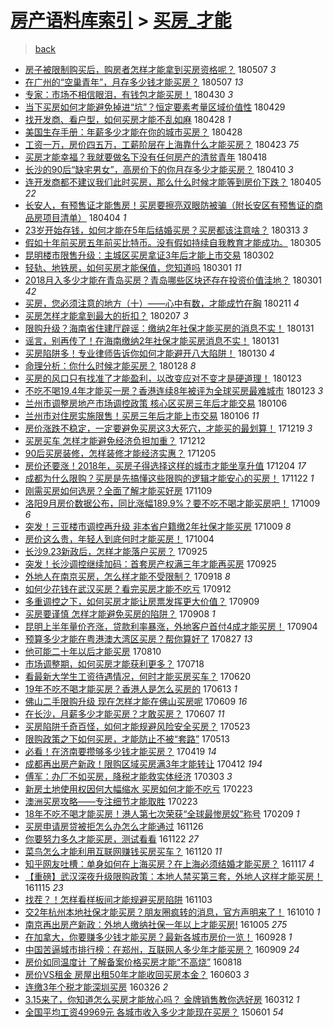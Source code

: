 [房产语料库索引](../../README.md)  > [买房_才能](买房_才能.md)
====
> [back](../README.md)

- [房子被限制购买后，购房者怎样才能拿到买房资格呢？](http://jkwz.applinzi.com/ittc/7100445653610267665.html#%E6%88%BF%E5%AD%90%E8%A2%AB%E9%99%90%E5%88%B6%E8%B4%AD%E4%B9%B0%E5%90%8E%EF%BC%8C%E8%B4%AD%E6%88%BF%E8%80%85%E6%80%8E%E6%A0%B7%E6%89%8D%E8%83%BD%E6%8B%BF%E5%88%B0%E4%B9%B0%E6%88%BF%E8%B5%84%E6%A0%BC%E5%91%A2%EF%BC%9F) 180507 *3* 
- [在广州的“空巢青年”，月存多少钱才能买房？](http://jkwz.applinzi.com/ittc/7100384969442722822.html#%E5%9C%A8%E5%B9%BF%E5%B7%9E%E7%9A%84%E2%80%9C%E7%A9%BA%E5%B7%A2%E9%9D%92%E5%B9%B4%E2%80%9D%EF%BC%8C%E6%9C%88%E5%AD%98%E5%A4%9A%E5%B0%91%E9%92%B1%E6%89%8D%E8%83%BD%E4%B9%B0%E6%88%BF%EF%BC%9F) 180507 *13* 
- [专家：市场不相信眼泪，有钱包才能买房！](http://jkwz.applinzi.com/ittc/7097748913010508810.html#%E4%B8%93%E5%AE%B6%EF%BC%9A%E5%B8%82%E5%9C%BA%E4%B8%8D%E7%9B%B8%E4%BF%A1%E7%9C%BC%E6%B3%AA%EF%BC%8C%E6%9C%89%E9%92%B1%E5%8C%85%E6%89%8D%E8%83%BD%E4%B9%B0%E6%88%BF%EF%BC%81) 180430 *3* 
- [当下买房如何才能避免掉进“坑”？恒定要素考量区域价值性](http://jkwz.applinzi.com/ittc/7097324320433112075.html#%E5%BD%93%E4%B8%8B%E4%B9%B0%E6%88%BF%E5%A6%82%E4%BD%95%E6%89%8D%E8%83%BD%E9%81%BF%E5%85%8D%E6%8E%89%E8%BF%9B%E2%80%9C%E5%9D%91%E2%80%9D%EF%BC%9F%E6%81%92%E5%AE%9A%E8%A6%81%E7%B4%A0%E8%80%83%E9%87%8F%E5%8C%BA%E5%9F%9F%E4%BB%B7%E5%80%BC%E6%80%A7) 180429  
- [找开发商、看户型，如何买房才能不乱如麻](http://jkwz.applinzi.com/ittc/7097083623968867339.html#%E6%89%BE%E5%BC%80%E5%8F%91%E5%95%86%E3%80%81%E7%9C%8B%E6%88%B7%E5%9E%8B%EF%BC%8C%E5%A6%82%E4%BD%95%E4%B9%B0%E6%88%BF%E6%89%8D%E8%83%BD%E4%B8%8D%E4%B9%B1%E5%A6%82%E9%BA%BB) 180428 *1* 
- [美国生存手册：年薪多少才能在你的城市买房？](http://jkwz.applinzi.com/ittc/7097068870433244167.html#%E7%BE%8E%E5%9B%BD%E7%94%9F%E5%AD%98%E6%89%8B%E5%86%8C%EF%BC%9A%E5%B9%B4%E8%96%AA%E5%A4%9A%E5%B0%91%E6%89%8D%E8%83%BD%E5%9C%A8%E4%BD%A0%E7%9A%84%E5%9F%8E%E5%B8%82%E4%B9%B0%E6%88%BF%EF%BC%9F) 180428  
- [工资一万，房价四五万，工薪阶层在上海靠什么才能买房？](http://jkwz.applinzi.com/ittc/7095181363357680650.html#%E5%B7%A5%E8%B5%84%E4%B8%80%E4%B8%87%EF%BC%8C%E6%88%BF%E4%BB%B7%E5%9B%9B%E4%BA%94%E4%B8%87%EF%BC%8C%E5%B7%A5%E8%96%AA%E9%98%B6%E5%B1%82%E5%9C%A8%E4%B8%8A%E6%B5%B7%E9%9D%A0%E4%BB%80%E4%B9%88%E6%89%8D%E8%83%BD%E4%B9%B0%E6%88%BF%EF%BC%9F) 180423 *75* 
- [买房才能幸福？我就要做名下没有任何房产的清贫青年](http://jkwz.applinzi.com/ittc/7093343380207830026.html#%E4%B9%B0%E6%88%BF%E6%89%8D%E8%83%BD%E5%B9%B8%E7%A6%8F%EF%BC%9F%E6%88%91%E5%B0%B1%E8%A6%81%E5%81%9A%E5%90%8D%E4%B8%8B%E6%B2%A1%E6%9C%89%E4%BB%BB%E4%BD%95%E6%88%BF%E4%BA%A7%E7%9A%84%E6%B8%85%E8%B4%AB%E9%9D%92%E5%B9%B4) 180418  
- [长沙的90后“缺宅男女”，高房价下的你月存多少才能买房？](http://jkwz.applinzi.com/ittc/7090413890141946891.html#%E9%95%BF%E6%B2%99%E7%9A%8490%E5%90%8E%E2%80%9C%E7%BC%BA%E5%AE%85%E7%94%B7%E5%A5%B3%E2%80%9D%EF%BC%8C%E9%AB%98%E6%88%BF%E4%BB%B7%E4%B8%8B%E7%9A%84%E4%BD%A0%E6%9C%88%E5%AD%98%E5%A4%9A%E5%B0%91%E6%89%8D%E8%83%BD%E4%B9%B0%E6%88%BF%EF%BC%9F) 180410 *3* 
- [连开发商都不建议我们此时买房，那么什么时候才能等到房价下跌？](http://jkwz.applinzi.com/ittc/7088054512818586630.html#%E8%BF%9E%E5%BC%80%E5%8F%91%E5%95%86%E9%83%BD%E4%B8%8D%E5%BB%BA%E8%AE%AE%E6%88%91%E4%BB%AC%E6%AD%A4%E6%97%B6%E4%B9%B0%E6%88%BF%EF%BC%8C%E9%82%A3%E4%B9%88%E4%BB%80%E4%B9%88%E6%97%B6%E5%80%99%E6%89%8D%E8%83%BD%E7%AD%89%E5%88%B0%E6%88%BF%E4%BB%B7%E4%B8%8B%E8%B7%8C%EF%BC%9F) 180405 *22* 
- [长安人，有预售证才能售房！买房要擦亮双眼防被骗（附长安区有预售证的商品房项目清单）](http://jkwz.applinzi.com/ittc/7088210802513544203.html#%E9%95%BF%E5%AE%89%E4%BA%BA%EF%BC%8C%E6%9C%89%E9%A2%84%E5%94%AE%E8%AF%81%E6%89%8D%E8%83%BD%E5%94%AE%E6%88%BF%EF%BC%81%E4%B9%B0%E6%88%BF%E8%A6%81%E6%93%A6%E4%BA%AE%E5%8F%8C%E7%9C%BC%E9%98%B2%E8%A2%AB%E9%AA%97%EF%BC%88%E9%99%84%E9%95%BF%E5%AE%89%E5%8C%BA%E6%9C%89%E9%A2%84%E5%94%AE%E8%AF%81%E7%9A%84%E5%95%86%E5%93%81%E6%88%BF%E9%A1%B9%E7%9B%AE%E6%B8%85%E5%8D%95%EF%BC%89) 180404 *1* 
- [23岁开始存钱，如何才能在5年后结婚买房？买房都该注意啥？](http://jkwz.applinzi.com/ittc/7080011410128241680.html#23%E5%B2%81%E5%BC%80%E5%A7%8B%E5%AD%98%E9%92%B1%EF%BC%8C%E5%A6%82%E4%BD%95%E6%89%8D%E8%83%BD%E5%9C%A85%E5%B9%B4%E5%90%8E%E7%BB%93%E5%A9%9A%E4%B9%B0%E6%88%BF%EF%BC%9F%E4%B9%B0%E6%88%BF%E9%83%BD%E8%AF%A5%E6%B3%A8%E6%84%8F%E5%95%A5%EF%BC%9F) 180313 *3* 
- [假如十年前买房五年前买比特币。没有假如持续自我教育才能成功。](http://jkwz.applinzi.com/ittc/7077027530400072720.html#%E5%81%87%E5%A6%82%E5%8D%81%E5%B9%B4%E5%89%8D%E4%B9%B0%E6%88%BF%E4%BA%94%E5%B9%B4%E5%89%8D%E4%B9%B0%E6%AF%94%E7%89%B9%E5%B8%81%E3%80%82%E6%B2%A1%E6%9C%89%E5%81%87%E5%A6%82%E6%8C%81%E7%BB%AD%E8%87%AA%E6%88%91%E6%95%99%E8%82%B2%E6%89%8D%E8%83%BD%E6%88%90%E5%8A%9F%E3%80%82) 180305  
- [昆明楼市限售升级：主城区买房拿证3年后才能上市交易](http://jkwz.applinzi.com/ittc/7075783139429712907.html#%E6%98%86%E6%98%8E%E6%A5%BC%E5%B8%82%E9%99%90%E5%94%AE%E5%8D%87%E7%BA%A7%EF%BC%9A%E4%B8%BB%E5%9F%8E%E5%8C%BA%E4%B9%B0%E6%88%BF%E6%8B%BF%E8%AF%813%E5%B9%B4%E5%90%8E%E6%89%8D%E8%83%BD%E4%B8%8A%E5%B8%82%E4%BA%A4%E6%98%93) 180302  
- [轻轨、地铁房，如何买房才能保值，您知道吗](http://jkwz.applinzi.com/ittc/7075630452427981840.html#%E8%BD%BB%E8%BD%A8%E3%80%81%E5%9C%B0%E9%93%81%E6%88%BF%EF%BC%8C%E5%A6%82%E4%BD%95%E4%B9%B0%E6%88%BF%E6%89%8D%E8%83%BD%E4%BF%9D%E5%80%BC%EF%BC%8C%E6%82%A8%E7%9F%A5%E9%81%93%E5%90%97) 180301 *11* 
- [2018月入多少才能在青岛买房？青岛哪些区块还存在投资价值洼地？](http://jkwz.applinzi.com/ittc/7075248403921765392.html#2018%E6%9C%88%E5%85%A5%E5%A4%9A%E5%B0%91%E6%89%8D%E8%83%BD%E5%9C%A8%E9%9D%92%E5%B2%9B%E4%B9%B0%E6%88%BF%EF%BC%9F%E9%9D%92%E5%B2%9B%E5%93%AA%E4%BA%9B%E5%8C%BA%E5%9D%97%E8%BF%98%E5%AD%98%E5%9C%A8%E6%8A%95%E8%B5%84%E4%BB%B7%E5%80%BC%E6%B4%BC%E5%9C%B0%EF%BC%9F) 180301 *42* 
- [买房，您必须注意的地方（十）——心中有数，才能成竹在胸](http://jkwz.applinzi.com/ittc/7068211902562173962.html#%E4%B9%B0%E6%88%BF%EF%BC%8C%E6%82%A8%E5%BF%85%E9%A1%BB%E6%B3%A8%E6%84%8F%E7%9A%84%E5%9C%B0%E6%96%B9%EF%BC%88%E5%8D%81%EF%BC%89%E2%80%94%E2%80%94%E5%BF%83%E4%B8%AD%E6%9C%89%E6%95%B0%EF%BC%8C%E6%89%8D%E8%83%BD%E6%88%90%E7%AB%B9%E5%9C%A8%E8%83%B8) 180211 *4* 
- [买房怎样才能拿到最大的折扣？](http://jkwz.applinzi.com/ittc/7067297866177840134.html#%E4%B9%B0%E6%88%BF%E6%80%8E%E6%A0%B7%E6%89%8D%E8%83%BD%E6%8B%BF%E5%88%B0%E6%9C%80%E5%A4%A7%E7%9A%84%E6%8A%98%E6%89%A3%EF%BC%9F) 180207 *3* 
- [限购升级？海南省住建厅辟谣：缴纳2年社保才能买房的消息不实！](http://jkwz.applinzi.com/ittc/7064869193915040778.html#%E9%99%90%E8%B4%AD%E5%8D%87%E7%BA%A7%EF%BC%9F%E6%B5%B7%E5%8D%97%E7%9C%81%E4%BD%8F%E5%BB%BA%E5%8E%85%E8%BE%9F%E8%B0%A3%EF%BC%9A%E7%BC%B4%E7%BA%B32%E5%B9%B4%E7%A4%BE%E4%BF%9D%E6%89%8D%E8%83%BD%E4%B9%B0%E6%88%BF%E7%9A%84%E6%B6%88%E6%81%AF%E4%B8%8D%E5%AE%9E%EF%BC%81) 180131  
- [谣言，别再传了！在海南缴纳2年社保才能买房消息不实！](http://jkwz.applinzi.com/ittc/7064666533718918154.html#%E8%B0%A3%E8%A8%80%EF%BC%8C%E5%88%AB%E5%86%8D%E4%BC%A0%E4%BA%86%EF%BC%81%E5%9C%A8%E6%B5%B7%E5%8D%97%E7%BC%B4%E7%BA%B32%E5%B9%B4%E7%A4%BE%E4%BF%9D%E6%89%8D%E8%83%BD%E4%B9%B0%E6%88%BF%E6%B6%88%E6%81%AF%E4%B8%8D%E5%AE%9E%EF%BC%81) 180131  
- [买房陷阱多！专业律师告诉你如何才能避开八大陷阱！](http://jkwz.applinzi.com/ittc/7064437024059032586.html#%E4%B9%B0%E6%88%BF%E9%99%B7%E9%98%B1%E5%A4%9A%EF%BC%81%E4%B8%93%E4%B8%9A%E5%BE%8B%E5%B8%88%E5%91%8A%E8%AF%89%E4%BD%A0%E5%A6%82%E4%BD%95%E6%89%8D%E8%83%BD%E9%81%BF%E5%BC%80%E5%85%AB%E5%A4%A7%E9%99%B7%E9%98%B1%EF%BC%81) 180130 *4* 
- [命理分析：你什么时候才能买房？](http://jkwz.applinzi.com/ittc/7063720829055927307.html#%E5%91%BD%E7%90%86%E5%88%86%E6%9E%90%EF%BC%9A%E4%BD%A0%E4%BB%80%E4%B9%88%E6%97%B6%E5%80%99%E6%89%8D%E8%83%BD%E4%B9%B0%E6%88%BF%EF%BC%9F) 180128 *8* 
- [买房的风口只有找准了才能盈利，以改变应对不变才是硬道理！](http://jkwz.applinzi.com/ittc/7061787249580966918.html#%E4%B9%B0%E6%88%BF%E7%9A%84%E9%A3%8E%E5%8F%A3%E5%8F%AA%E6%9C%89%E6%89%BE%E5%87%86%E4%BA%86%E6%89%8D%E8%83%BD%E7%9B%88%E5%88%A9%EF%BC%8C%E4%BB%A5%E6%94%B9%E5%8F%98%E5%BA%94%E5%AF%B9%E4%B8%8D%E5%8F%98%E6%89%8D%E6%98%AF%E7%A1%AC%E9%81%93%E7%90%86%EF%BC%81) 180123  
- [不吃不喝19.4年才能买一房？香港连续8年被评为全球买房最难城市](http://jkwz.applinzi.com/ittc/7061642014251025414.html#%E4%B8%8D%E5%90%83%E4%B8%8D%E5%96%9D19.4%E5%B9%B4%E6%89%8D%E8%83%BD%E4%B9%B0%E4%B8%80%E6%88%BF%EF%BC%9F%E9%A6%99%E6%B8%AF%E8%BF%9E%E7%BB%AD8%E5%B9%B4%E8%A2%AB%E8%AF%84%E4%B8%BA%E5%85%A8%E7%90%83%E4%B9%B0%E6%88%BF%E6%9C%80%E9%9A%BE%E5%9F%8E%E5%B8%82) 180123 *3* 
- [兰州市调整房地产市场调控政策 核心区买房三年后才能交易](http://jkwz.applinzi.com/ittc/7055384053438481418.html#%E5%85%B0%E5%B7%9E%E5%B8%82%E8%B0%83%E6%95%B4%E6%88%BF%E5%9C%B0%E4%BA%A7%E5%B8%82%E5%9C%BA%E8%B0%83%E6%8E%A7%E6%94%BF%E7%AD%96+%E6%A0%B8%E5%BF%83%E5%8C%BA%E4%B9%B0%E6%88%BF%E4%B8%89%E5%B9%B4%E5%90%8E%E6%89%8D%E8%83%BD%E4%BA%A4%E6%98%93) 180106  
- [兰州市对住房实施限售！买房三年后才能上市交易](http://jkwz.applinzi.com/ittc/7055264455439418378.html#%E5%85%B0%E5%B7%9E%E5%B8%82%E5%AF%B9%E4%BD%8F%E6%88%BF%E5%AE%9E%E6%96%BD%E9%99%90%E5%94%AE%EF%BC%81%E4%B9%B0%E6%88%BF%E4%B8%89%E5%B9%B4%E5%90%8E%E6%89%8D%E8%83%BD%E4%B8%8A%E5%B8%82%E4%BA%A4%E6%98%93) 180106 *11* 
- [房价涨跌不稳定，一定要避免买房这3大死穴，才能买的最划算！](http://jkwz.applinzi.com/ittc/7048836522269213713.html#%E6%88%BF%E4%BB%B7%E6%B6%A8%E8%B7%8C%E4%B8%8D%E7%A8%B3%E5%AE%9A%EF%BC%8C%E4%B8%80%E5%AE%9A%E8%A6%81%E9%81%BF%E5%85%8D%E4%B9%B0%E6%88%BF%E8%BF%993%E5%A4%A7%E6%AD%BB%E7%A9%B4%EF%BC%8C%E6%89%8D%E8%83%BD%E4%B9%B0%E7%9A%84%E6%9C%80%E5%88%92%E7%AE%97%EF%BC%81) 171219 *3* 
- [买房买车 怎样才能避免经济负担加重？](http://jkwz.applinzi.com/ittc/7046257570036057105.html#%E4%B9%B0%E6%88%BF%E4%B9%B0%E8%BD%A6+%E6%80%8E%E6%A0%B7%E6%89%8D%E8%83%BD%E9%81%BF%E5%85%8D%E7%BB%8F%E6%B5%8E%E8%B4%9F%E6%8B%85%E5%8A%A0%E9%87%8D%EF%BC%9F) 171212  
- [90后买房装修，怎样装修才能经济实惠？](http://jkwz.applinzi.com/ittc/7043618120944583696.html#90%E5%90%8E%E4%B9%B0%E6%88%BF%E8%A3%85%E4%BF%AE%EF%BC%8C%E6%80%8E%E6%A0%B7%E8%A3%85%E4%BF%AE%E6%89%8D%E8%83%BD%E7%BB%8F%E6%B5%8E%E5%AE%9E%E6%83%A0%EF%BC%9F) 171205  
- [房价还要涨！2018年，买房子得选择这样的城市才能坐享升值](http://jkwz.applinzi.com/ittc/7043175216560210960.html#%E6%88%BF%E4%BB%B7%E8%BF%98%E8%A6%81%E6%B6%A8%EF%BC%812018%E5%B9%B4%EF%BC%8C%E4%B9%B0%E6%88%BF%E5%AD%90%E5%BE%97%E9%80%89%E6%8B%A9%E8%BF%99%E6%A0%B7%E7%9A%84%E5%9F%8E%E5%B8%82%E6%89%8D%E8%83%BD%E5%9D%90%E4%BA%AB%E5%8D%87%E5%80%BC) 171204 *17* 
- [成都为什么限购？买房是先搞懂这些限购的逻辑才能安心的买房！](http://jkwz.applinzi.com/ittc/7038785899838571537.html#%E6%88%90%E9%83%BD%E4%B8%BA%E4%BB%80%E4%B9%88%E9%99%90%E8%B4%AD%EF%BC%9F%E4%B9%B0%E6%88%BF%E6%98%AF%E5%85%88%E6%90%9E%E6%87%82%E8%BF%99%E4%BA%9B%E9%99%90%E8%B4%AD%E7%9A%84%E9%80%BB%E8%BE%91%E6%89%8D%E8%83%BD%E5%AE%89%E5%BF%83%E7%9A%84%E4%B9%B0%E6%88%BF%EF%BC%81) 171122 *1* 
- [刚需买房如何选房？全面了解才能买好房](http://jkwz.applinzi.com/ittc/7034013999274918928.html#%E5%88%9A%E9%9C%80%E4%B9%B0%E6%88%BF%E5%A6%82%E4%BD%95%E9%80%89%E6%88%BF%EF%BC%9F%E5%85%A8%E9%9D%A2%E4%BA%86%E8%A7%A3%E6%89%8D%E8%83%BD%E4%B9%B0%E5%A5%BD%E6%88%BF) 171109  
- [洛阳9月房价数据公布，同比涨幅189.9%？要不吃不喝才能买房吧！](http://jkwz.applinzi.com/ittc/7022461440160695313.html#%E6%B4%9B%E9%98%B39%E6%9C%88%E6%88%BF%E4%BB%B7%E6%95%B0%E6%8D%AE%E5%85%AC%E5%B8%83%EF%BC%8C%E5%90%8C%E6%AF%94%E6%B6%A8%E5%B9%85189.9%25%EF%BC%9F%E8%A6%81%E4%B8%8D%E5%90%83%E4%B8%8D%E5%96%9D%E6%89%8D%E8%83%BD%E4%B9%B0%E6%88%BF%E5%90%A7%EF%BC%81) 171009 *6* 
- [突发！三亚楼市调控再升级 非本省户籍缴2年社保才能买房](http://jkwz.applinzi.com/ittc/7022419112410743825.html#%E7%AA%81%E5%8F%91%EF%BC%81%E4%B8%89%E4%BA%9A%E6%A5%BC%E5%B8%82%E8%B0%83%E6%8E%A7%E5%86%8D%E5%8D%87%E7%BA%A7+%E9%9D%9E%E6%9C%AC%E7%9C%81%E6%88%B7%E7%B1%8D%E7%BC%B42%E5%B9%B4%E7%A4%BE%E4%BF%9D%E6%89%8D%E8%83%BD%E4%B9%B0%E6%88%BF) 171009 *8* 
- [房价这么贵，年轻人到底何时才能买房！](http://jkwz.applinzi.com/ittc/7020622119904478225.html#%E6%88%BF%E4%BB%B7%E8%BF%99%E4%B9%88%E8%B4%B5%EF%BC%8C%E5%B9%B4%E8%BD%BB%E4%BA%BA%E5%88%B0%E5%BA%95%E4%BD%95%E6%97%B6%E6%89%8D%E8%83%BD%E4%B9%B0%E6%88%BF%EF%BC%81) 171004  
- [长沙9.23新政后，怎样才能落户买房？](http://jkwz.applinzi.com/ittc/7017304719280833552.html#%E9%95%BF%E6%B2%999.23%E6%96%B0%E6%94%BF%E5%90%8E%EF%BC%8C%E6%80%8E%E6%A0%B7%E6%89%8D%E8%83%BD%E8%90%BD%E6%88%B7%E4%B9%B0%E6%88%BF%EF%BC%9F) 170925  
- [突发！长沙调控继续加码：首套房产权满三年才能再买房](http://jkwz.applinzi.com/ittc/7017222502487688209.html#%E7%AA%81%E5%8F%91%EF%BC%81%E9%95%BF%E6%B2%99%E8%B0%83%E6%8E%A7%E7%BB%A7%E7%BB%AD%E5%8A%A0%E7%A0%81%EF%BC%9A%E9%A6%96%E5%A5%97%E6%88%BF%E4%BA%A7%E6%9D%83%E6%BB%A1%E4%B8%89%E5%B9%B4%E6%89%8D%E8%83%BD%E5%86%8D%E4%B9%B0%E6%88%BF) 170925  
- [外地人在南京买房，怎么样才能不受限制？](http://jkwz.applinzi.com/ittc/7014678023683703824.html#%E5%A4%96%E5%9C%B0%E4%BA%BA%E5%9C%A8%E5%8D%97%E4%BA%AC%E4%B9%B0%E6%88%BF%EF%BC%8C%E6%80%8E%E4%B9%88%E6%A0%B7%E6%89%8D%E8%83%BD%E4%B8%8D%E5%8F%97%E9%99%90%E5%88%B6%EF%BC%9F) 170918 *8* 
- [如何少花钱在武汉买房？看完买房才能不吃亏](http://jkwz.applinzi.com/ittc/7012496261482283792.html#%E5%A6%82%E4%BD%95%E5%B0%91%E8%8A%B1%E9%92%B1%E5%9C%A8%E6%AD%A6%E6%B1%89%E4%B9%B0%E6%88%BF%EF%BC%9F%E7%9C%8B%E5%AE%8C%E4%B9%B0%E6%88%BF%E6%89%8D%E8%83%BD%E4%B8%8D%E5%90%83%E4%BA%8F) 170912  
- [多重调控之下，如何买房才能让房票发挥更大价值？](http://jkwz.applinzi.com/ittc/7011365828484924433.html#%E5%A4%9A%E9%87%8D%E8%B0%83%E6%8E%A7%E4%B9%8B%E4%B8%8B%EF%BC%8C%E5%A6%82%E4%BD%95%E4%B9%B0%E6%88%BF%E6%89%8D%E8%83%BD%E8%AE%A9%E6%88%BF%E7%A5%A8%E5%8F%91%E6%8C%A5%E6%9B%B4%E5%A4%A7%E4%BB%B7%E5%80%BC%EF%BC%9F) 170909  
- [买房要谨慎 怎样才能避免买房的陷阱？](http://jkwz.applinzi.com/ittc/7010900033367704592.html#%E4%B9%B0%E6%88%BF%E8%A6%81%E8%B0%A8%E6%85%8E+%E6%80%8E%E6%A0%B7%E6%89%8D%E8%83%BD%E9%81%BF%E5%85%8D%E4%B9%B0%E6%88%BF%E7%9A%84%E9%99%B7%E9%98%B1%EF%BC%9F) 170908 *1* 
- [昆明上半年量价齐涨，贷款利率暴涨，外地客户首付4成才能买房！](http://jkwz.applinzi.com/ittc/7009463055396897809.html#%E6%98%86%E6%98%8E%E4%B8%8A%E5%8D%8A%E5%B9%B4%E9%87%8F%E4%BB%B7%E9%BD%90%E6%B6%A8%EF%BC%8C%E8%B4%B7%E6%AC%BE%E5%88%A9%E7%8E%87%E6%9A%B4%E6%B6%A8%EF%BC%8C%E5%A4%96%E5%9C%B0%E5%AE%A2%E6%88%B7%E9%A6%96%E4%BB%984%E6%88%90%E6%89%8D%E8%83%BD%E4%B9%B0%E6%88%BF%EF%BC%81) 170904  
- [预算多少才能在粤港澳大湾区买房？帮你算好了](http://jkwz.applinzi.com/ittc/7006411621621302289.html#%E9%A2%84%E7%AE%97%E5%A4%9A%E5%B0%91%E6%89%8D%E8%83%BD%E5%9C%A8%E7%B2%A4%E6%B8%AF%E6%BE%B3%E5%A4%A7%E6%B9%BE%E5%8C%BA%E4%B9%B0%E6%88%BF%EF%BC%9F%E5%B8%AE%E4%BD%A0%E7%AE%97%E5%A5%BD%E4%BA%86) 170827 *13* 
- [他可能二十年以后才能买房](http://jkwz.applinzi.com/ittc/7000228396586763280.html#%E4%BB%96%E5%8F%AF%E8%83%BD%E4%BA%8C%E5%8D%81%E5%B9%B4%E4%BB%A5%E5%90%8E%E6%89%8D%E8%83%BD%E4%B9%B0%E6%88%BF) 170810  
- [市场调整期，如何买房才能获利更多？](http://jkwz.applinzi.com/ittc/6991588815113028625.html#%E5%B8%82%E5%9C%BA%E8%B0%83%E6%95%B4%E6%9C%9F%EF%BC%8C%E5%A6%82%E4%BD%95%E4%B9%B0%E6%88%BF%E6%89%8D%E8%83%BD%E8%8E%B7%E5%88%A9%E6%9B%B4%E5%A4%9A%EF%BC%9F) 170718  
- [看最新大学生工资待遇情况，何时才能买房买车？](http://jkwz.applinzi.com/ittc/6981204845208798213.html#%E7%9C%8B%E6%9C%80%E6%96%B0%E5%A4%A7%E5%AD%A6%E7%94%9F%E5%B7%A5%E8%B5%84%E5%BE%85%E9%81%87%E6%83%85%E5%86%B5%EF%BC%8C%E4%BD%95%E6%97%B6%E6%89%8D%E8%83%BD%E4%B9%B0%E6%88%BF%E4%B9%B0%E8%BD%A6%EF%BC%9F) 170620  
- [19年不吃不喝才能买房？香港人是怎么买房的](http://jkwz.applinzi.com/ittc/6978578928636527620.html#19%E5%B9%B4%E4%B8%8D%E5%90%83%E4%B8%8D%E5%96%9D%E6%89%8D%E8%83%BD%E4%B9%B0%E6%88%BF%EF%BC%9F%E9%A6%99%E6%B8%AF%E4%BA%BA%E6%98%AF%E6%80%8E%E4%B9%88%E4%B9%B0%E6%88%BF%E7%9A%84) 170613 *1* 
- [佛山二手限购升级 现在怎样才能在佛山买房呢](http://jkwz.applinzi.com/ittc/6977243594313171973.html#%E4%BD%9B%E5%B1%B1%E4%BA%8C%E6%89%8B%E9%99%90%E8%B4%AD%E5%8D%87%E7%BA%A7+%E7%8E%B0%E5%9C%A8%E6%80%8E%E6%A0%B7%E6%89%8D%E8%83%BD%E5%9C%A8%E4%BD%9B%E5%B1%B1%E4%B9%B0%E6%88%BF%E5%91%A2) 170609 *16* 
- [在长沙，月薪多少才能买房？才敢买房？](http://jkwz.applinzi.com/ittc/6976486492468675589.html#%E5%9C%A8%E9%95%BF%E6%B2%99%EF%BC%8C%E6%9C%88%E8%96%AA%E5%A4%9A%E5%B0%91%E6%89%8D%E8%83%BD%E4%B9%B0%E6%88%BF%EF%BC%9F%E6%89%8D%E6%95%A2%E4%B9%B0%E6%88%BF%EF%BC%9F) 170607 *11* 
- [买房陷阱千奇百怪，如何才能规避风险安全买房？](http://jkwz.applinzi.com/ittc/6970778406420481028.html#%E4%B9%B0%E6%88%BF%E9%99%B7%E9%98%B1%E5%8D%83%E5%A5%87%E7%99%BE%E6%80%AA%EF%BC%8C%E5%A6%82%E4%BD%95%E6%89%8D%E8%83%BD%E8%A7%84%E9%81%BF%E9%A3%8E%E9%99%A9%E5%AE%89%E5%85%A8%E4%B9%B0%E6%88%BF%EF%BC%9F) 170523  
- [限购政策之下如何买房，才能防止不被“套路”](http://jkwz.applinzi.com/ittc/6967216961007125508.html#%E9%99%90%E8%B4%AD%E6%94%BF%E7%AD%96%E4%B9%8B%E4%B8%8B%E5%A6%82%E4%BD%95%E4%B9%B0%E6%88%BF%EF%BC%8C%E6%89%8D%E8%83%BD%E9%98%B2%E6%AD%A2%E4%B8%8D%E8%A2%AB%E2%80%9C%E5%A5%97%E8%B7%AF%E2%80%9D) 170513  
- [必看！在济南要攒够多少钱才能买房？](http://jkwz.applinzi.com/ittc/6958263681484850180.html#%E5%BF%85%E7%9C%8B%EF%BC%81%E5%9C%A8%E6%B5%8E%E5%8D%97%E8%A6%81%E6%94%92%E5%A4%9F%E5%A4%9A%E5%B0%91%E9%92%B1%E6%89%8D%E8%83%BD%E4%B9%B0%E6%88%BF%EF%BC%9F) 170419 *14* 
- [成都再出房产新政！限购区域买房满3年才能转让](http://jkwz.applinzi.com/ittc/6955643318003303429.html#%E6%88%90%E9%83%BD%E5%86%8D%E5%87%BA%E6%88%BF%E4%BA%A7%E6%96%B0%E6%94%BF%EF%BC%81%E9%99%90%E8%B4%AD%E5%8C%BA%E5%9F%9F%E4%B9%B0%E6%88%BF%E6%BB%A13%E5%B9%B4%E6%89%8D%E8%83%BD%E8%BD%AC%E8%AE%A9) 170412 *194* 
- [傅军：办厂不如买房，降税才能救实体经济](http://jkwz.applinzi.com/ittc/6940945904088646661.html#%E5%82%85%E5%86%9B%EF%BC%9A%E5%8A%9E%E5%8E%82%E4%B8%8D%E5%A6%82%E4%B9%B0%E6%88%BF%EF%BC%8C%E9%99%8D%E7%A8%8E%E6%89%8D%E8%83%BD%E6%95%91%E5%AE%9E%E4%BD%93%E7%BB%8F%E6%B5%8E) 170303 *3* 
- [新房土地使用权因何大幅缩水 买房如何才能不吃亏](http://jkwz.applinzi.com/ittc/6937844853613528068.html#%E6%96%B0%E6%88%BF%E5%9C%9F%E5%9C%B0%E4%BD%BF%E7%94%A8%E6%9D%83%E5%9B%A0%E4%BD%95%E5%A4%A7%E5%B9%85%E7%BC%A9%E6%B0%B4+%E4%B9%B0%E6%88%BF%E5%A6%82%E4%BD%95%E6%89%8D%E8%83%BD%E4%B8%8D%E5%90%83%E4%BA%8F) 170223  
- [澳洲买房攻略——专注细节才能取胜](http://jkwz.applinzi.com/ittc/6937833396561773573.html#%E6%BE%B3%E6%B4%B2%E4%B9%B0%E6%88%BF%E6%94%BB%E7%95%A5%E2%80%94%E2%80%94%E4%B8%93%E6%B3%A8%E7%BB%86%E8%8A%82%E6%89%8D%E8%83%BD%E5%8F%96%E8%83%9C) 170223  
- [18年不吃不喝才能买房！港人第七次荣获“全球最惨房奴”称号](http://jkwz.applinzi.com/ittc/6932263347084067845.html#18%E5%B9%B4%E4%B8%8D%E5%90%83%E4%B8%8D%E5%96%9D%E6%89%8D%E8%83%BD%E4%B9%B0%E6%88%BF%EF%BC%81%E6%B8%AF%E4%BA%BA%E7%AC%AC%E4%B8%83%E6%AC%A1%E8%8D%A3%E8%8E%B7%E2%80%9C%E5%85%A8%E7%90%83%E6%9C%80%E6%83%A8%E6%88%BF%E5%A5%B4%E2%80%9D%E7%A7%B0%E5%8F%B7) 170209 *1* 
- [买房申请房贷被拒怎么办怎么才能通过](http://jkwz.applinzi.com/ittc/6904822904708924421.html#%E4%B9%B0%E6%88%BF%E7%94%B3%E8%AF%B7%E6%88%BF%E8%B4%B7%E8%A2%AB%E6%8B%92%E6%80%8E%E4%B9%88%E5%8A%9E%E6%80%8E%E4%B9%88%E6%89%8D%E8%83%BD%E9%80%9A%E8%BF%87) 161126  
- [你要努力多久才能买房，测试看看](http://jkwz.applinzi.com/ittc/6903382486561588228.html#%E4%BD%A0%E8%A6%81%E5%8A%AA%E5%8A%9B%E5%A4%9A%E4%B9%85%E6%89%8D%E8%83%BD%E4%B9%B0%E6%88%BF%EF%BC%8C%E6%B5%8B%E8%AF%95%E7%9C%8B%E7%9C%8B) 161122 *27* 
- [菜鸟怎么才能利用互联网赚钱买房买车？](http://jkwz.applinzi.com/ittc/6902645854183097348.html#%E8%8F%9C%E9%B8%9F%E6%80%8E%E4%B9%88%E6%89%8D%E8%83%BD%E5%88%A9%E7%94%A8%E4%BA%92%E8%81%94%E7%BD%91%E8%B5%9A%E9%92%B1%E4%B9%B0%E6%88%BF%E4%B9%B0%E8%BD%A6%EF%BC%9F) 161120 *11* 
- [知乎网友吐槽：单身如何在上海买房？在上海必须结婚才能买房？](http://jkwz.applinzi.com/ittc/6901447032819942405.html#%E7%9F%A5%E4%B9%8E%E7%BD%91%E5%8F%8B%E5%90%90%E6%A7%BD%EF%BC%9A%E5%8D%95%E8%BA%AB%E5%A6%82%E4%BD%95%E5%9C%A8%E4%B8%8A%E6%B5%B7%E4%B9%B0%E6%88%BF%EF%BC%9F%E5%9C%A8%E4%B8%8A%E6%B5%B7%E5%BF%85%E9%A1%BB%E7%BB%93%E5%A9%9A%E6%89%8D%E8%83%BD%E4%B9%B0%E6%88%BF%EF%BC%9F) 161117 *4* 
- [【重磅】武汉深夜升级限购政策：本地人禁买第三套，外地人这样才能买房！](http://jkwz.applinzi.com/ittc/6900527970346599428.html#%E3%80%90%E9%87%8D%E7%A3%85%E3%80%91%E6%AD%A6%E6%B1%89%E6%B7%B1%E5%A4%9C%E5%8D%87%E7%BA%A7%E9%99%90%E8%B4%AD%E6%94%BF%E7%AD%96%EF%BC%9A%E6%9C%AC%E5%9C%B0%E4%BA%BA%E7%A6%81%E4%B9%B0%E7%AC%AC%E4%B8%89%E5%A5%97%EF%BC%8C%E5%A4%96%E5%9C%B0%E4%BA%BA%E8%BF%99%E6%A0%B7%E6%89%8D%E8%83%BD%E4%B9%B0%E6%88%BF%EF%BC%81) 161115 *23* 
- [找茬？！怎样看样板间才能规避买房陷阱](http://jkwz.applinzi.com/ittc/6896231525204362244.html#%E6%89%BE%E8%8C%AC%EF%BC%9F%EF%BC%81%E6%80%8E%E6%A0%B7%E7%9C%8B%E6%A0%B7%E6%9D%BF%E9%97%B4%E6%89%8D%E8%83%BD%E8%A7%84%E9%81%BF%E4%B9%B0%E6%88%BF%E9%99%B7%E9%98%B1) 161103  
- [交2年杭州本地社保才能买房？朋友圈疯转的消息，官方声明来了！](http://jkwz.applinzi.com/ittc/6887337636481467397.html#%E4%BA%A42%E5%B9%B4%E6%9D%AD%E5%B7%9E%E6%9C%AC%E5%9C%B0%E7%A4%BE%E4%BF%9D%E6%89%8D%E8%83%BD%E4%B9%B0%E6%88%BF%EF%BC%9F%E6%9C%8B%E5%8F%8B%E5%9C%88%E7%96%AF%E8%BD%AC%E7%9A%84%E6%B6%88%E6%81%AF%EF%BC%8C%E5%AE%98%E6%96%B9%E5%A3%B0%E6%98%8E%E6%9D%A5%E4%BA%86%EF%BC%81) 161010 *1* 
- [南京再出房产新政：外地人缴纳社保一年以上才能买房!](http://jkwz.applinzi.com/ittc/6885592911294497796.html#%E5%8D%97%E4%BA%AC%E5%86%8D%E5%87%BA%E6%88%BF%E4%BA%A7%E6%96%B0%E6%94%BF%EF%BC%9A%E5%A4%96%E5%9C%B0%E4%BA%BA%E7%BC%B4%E7%BA%B3%E7%A4%BE%E4%BF%9D%E4%B8%80%E5%B9%B4%E4%BB%A5%E4%B8%8A%E6%89%8D%E8%83%BD%E4%B9%B0%E6%88%BF%21) 161005 *275* 
- [在加拿大，你要赚多少钱才能买房？最新各城市房价一览！](http://jkwz.applinzi.com/ittc/6882877794329035780.html#%E5%9C%A8%E5%8A%A0%E6%8B%BF%E5%A4%A7%EF%BC%8C%E4%BD%A0%E8%A6%81%E8%B5%9A%E5%A4%9A%E5%B0%91%E9%92%B1%E6%89%8D%E8%83%BD%E4%B9%B0%E6%88%BF%EF%BC%9F%E6%9C%80%E6%96%B0%E5%90%84%E5%9F%8E%E5%B8%82%E6%88%BF%E4%BB%B7%E4%B8%80%E8%A7%88%EF%BC%81) 160928 *1* 
- [中国苦逼城市排行榜：在郑州，互联网人多少年才能买房？](http://jkwz.applinzi.com/ittc/6875793237113062405.html#%E4%B8%AD%E5%9B%BD%E8%8B%A6%E9%80%BC%E5%9F%8E%E5%B8%82%E6%8E%92%E8%A1%8C%E6%A6%9C%EF%BC%9A%E5%9C%A8%E9%83%91%E5%B7%9E%EF%BC%8C%E4%BA%92%E8%81%94%E7%BD%91%E4%BA%BA%E5%A4%9A%E5%B0%91%E5%B9%B4%E6%89%8D%E8%83%BD%E4%B9%B0%E6%88%BF%EF%BC%9F) 160909 *24* 
- [房价如同温度计 了解备案价格买房才能“不高烧”](http://jkwz.applinzi.com/ittc/6867690894471463940.html#%E6%88%BF%E4%BB%B7%E5%A6%82%E5%90%8C%E6%B8%A9%E5%BA%A6%E8%AE%A1+%E4%BA%86%E8%A7%A3%E5%A4%87%E6%A1%88%E4%BB%B7%E6%A0%BC%E4%B9%B0%E6%88%BF%E6%89%8D%E8%83%BD%E2%80%9C%E4%B8%8D%E9%AB%98%E7%83%A7%E2%80%9D) 160818  
- [房价VS租金 房屋出租50年才能收回买房本金？](http://jkwz.applinzi.com/ittc/6839575296688522245.html#%E6%88%BF%E4%BB%B7VS%E7%A7%9F%E9%87%91+%E6%88%BF%E5%B1%8B%E5%87%BA%E7%A7%9F50%E5%B9%B4%E6%89%8D%E8%83%BD%E6%94%B6%E5%9B%9E%E4%B9%B0%E6%88%BF%E6%9C%AC%E9%87%91%EF%BC%9F) 160603 *3* 
- [连缴3年个税才能深圳买房](http://jkwz.applinzi.com/ittc/6813888440269538308.html#%E8%BF%9E%E7%BC%B43%E5%B9%B4%E4%B8%AA%E7%A8%8E%E6%89%8D%E8%83%BD%E6%B7%B1%E5%9C%B3%E4%B9%B0%E6%88%BF) 160326 *2* 
- [3.15来了，你知道怎么买房才能放心吗？ 金牌销售教你选好房](http://jkwz.applinzi.com/ittc/6808760280360158212.html#3.15%E6%9D%A5%E4%BA%86%EF%BC%8C%E4%BD%A0%E7%9F%A5%E9%81%93%E6%80%8E%E4%B9%88%E4%B9%B0%E6%88%BF%E6%89%8D%E8%83%BD%E6%94%BE%E5%BF%83%E5%90%97%EF%BC%9F+%E9%87%91%E7%89%8C%E9%94%80%E5%94%AE%E6%95%99%E4%BD%A0%E9%80%89%E5%A5%BD%E6%88%BF) 160312 *1* 
- [全国平均工资49969元 各城市收入多少才能现在买房？](http://jkwz.applinzi.com/ittc/547650611410967678.html#%E5%85%A8%E5%9B%BD%E5%B9%B3%E5%9D%87%E5%B7%A5%E8%B5%8449969%E5%85%83+%E5%90%84%E5%9F%8E%E5%B8%82%E6%94%B6%E5%85%A5%E5%A4%9A%E5%B0%91%E6%89%8D%E8%83%BD%E7%8E%B0%E5%9C%A8%E4%B9%B0%E6%88%BF%EF%BC%9F) 150601 *54* 
